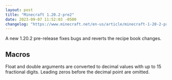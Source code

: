 ```yaml
---
layout: post
title: "Minecraft 1.20.2-pre2"
date: 2023-09-07 11:52:03 -0500
changelog: "https://www.minecraft.net/en-us/article/minecraft-1-20-2-pre-release-1"
---
```


A new 1.20.2 pre-release fixes bugs and reverts the recipe book changes.

## Macros

Float and double arguments are converted to decimal values with up to 15 fractional digits. Leading zeros before the decimal point are omitted.

